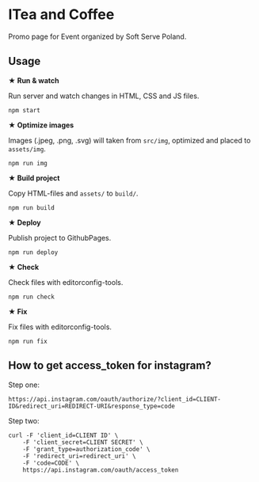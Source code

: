 # ITea and Coffee

Promo page for Event organized by Soft Serve Poland.

## Usage

**&#9733; Run & watch**

Run server and watch changes in HTML, CSS and JS files.

`npm start`

**&#9733; Optimize images**

Images (.jpeg, .png, .svg) will taken from `src/img`, optimized and placed to `assets/img`.

`npm run img`

**&#9733; Build project**

Copy HTML-files and `assets/` to `build/`.

`npm run build`

**&#9733; Deploy**

Publish project to GithubPages.

`npm run deploy`

**&#9733; Check**

Check files with editorconfig-tools.

`npm run check`

**&#9733; Fix**

Fix files with editorconfig-tools.

`npm run fix`

## How to get access_token for instagram?

Step one:

```
https://api.instagram.com/oauth/authorize/?client_id=CLIENT-ID&redirect_uri=REDIRECT-URI&response_type=code
```


Step two:

```
curl -F 'client_id=CLIENT ID' \
    -F 'client_secret=CLIENT SECRET' \
    -F 'grant_type=authorization_code' \
    -F 'redirect_uri=redirect_uri' \
    -F 'code=CODE' \
    https://api.instagram.com/oauth/access_token
```
